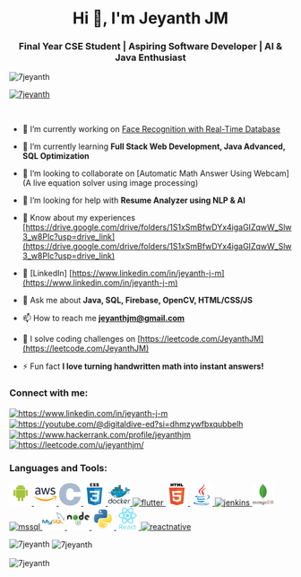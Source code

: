 <h1 align="center">Hi 👋, I'm Jeyanth JM</h1>
<h3 align="center">Final Year CSE Student | Aspiring Software Developer | AI & Java Enthusiast</h3>

<p align="left"> <img src="https://komarev.com/ghpvc/?username=7jeyanth&label=Profile%20views&color=0e75b6&style=flat" alt="7jeyanth" /> </p>

<p align="left"> <a href="https://github.com/ryo-ma/github-profile-trophy"><img src="https://github-profile-trophy.vercel.app/?username=7jeyanth" alt="7jeyanth" /></a> </p>

<p align="left"> <a href="https://twitter.com/" target="blank"><img src="https://img.shields.io/twitter/follow/?logo=twitter&style=for-the-badge" alt="" /></a> </p>

- 🔭 I’m currently working on [Face Recognition with Real-Time Database](https://github.com/7Jeyanth/Face-Recognition-with-Real-Time-Database)

- 🌱 I’m currently learning **Full Stack Web Development, Java Advanced, SQL Optimization**

- 👯 I’m looking to collaborate on [Automatic Math Answer Using Webcam](A live equation solver using image processing)

- 🤝 I’m looking for help with **Resume Analyzer using NLP & AI**

- 📄 Know about my experiences [https://drive.google.com/drive/folders/1S1xSmBfwDYx4igaGIZqwW_Slw3_w8PIc?usp=drive_link](https://drive.google.com/drive/folders/1S1xSmBfwDYx4igaGIZqwW_Slw3_w8PIc?usp=drive_link)

- 🔗 [LinkedIn] [https://www.linkedin.com/in/jeyanth-j-m](https://www.linkedin.com/in/jeyanth-j-m)

- 💬 Ask me about **Java, SQL, Firebase, OpenCV, HTML/CSS/JS**

- 📫 How to reach me **jeyanthjm@gmail.com**

- 🧠 I solve coding challenges on [https://leetcode.com/JeyanthJM](https://leetcode.com/JeyanthJM)

- ⚡ Fun fact **I love turning handwritten math into instant answers!**

<h3 align="left">Connect with me:</h3>
<p align="left">
<a href="https://linkedin.com/in/https://www.linkedin.com/in/jeyanth-j-m" target="blank"><img align="center" src="https://raw.githubusercontent.com/rahuldkjain/github-profile-readme-generator/master/src/images/icons/Social/linked-in-alt.svg" alt="https://www.linkedin.com/in/jeyanth-j-m" height="30" width="40" /></a>
<a href="https://www.youtube.com/c/https://youtube.com/@digitaldive-ed?si=dhmzywfbxqubbelh" target="blank"><img align="center" src="https://raw.githubusercontent.com/rahuldkjain/github-profile-readme-generator/master/src/images/icons/Social/youtube.svg" alt="https://youtube.com/@digitaldive-ed?si=dhmzywfbxqubbelh" height="30" width="40" /></a>
<a href="https://www.hackerrank.com/https://www.hackerrank.com/profile/jeyanthjm" target="blank"><img align="center" src="https://raw.githubusercontent.com/rahuldkjain/github-profile-readme-generator/master/src/images/icons/Social/hackerrank.svg" alt="https://www.hackerrank.com/profile/jeyanthjm" height="30" width="40" /></a>
<a href="https://www.leetcode.com/https://leetcode.com/u/jeyanthjm/" target="blank"><img align="center" src="https://raw.githubusercontent.com/rahuldkjain/github-profile-readme-generator/master/src/images/icons/Social/leet-code.svg" alt="https://leetcode.com/u/jeyanthjm/" height="30" width="40" /></a>
</p>

<h3 align="left">Languages and Tools:</h3>
<p align="left"> <a href="https://developer.android.com" target="_blank" rel="noreferrer"> <img src="https://raw.githubusercontent.com/devicons/devicon/master/icons/android/android-original-wordmark.svg" alt="android" width="40" height="40"/> </a> <a href="https://aws.amazon.com" target="_blank" rel="noreferrer"> <img src="https://raw.githubusercontent.com/devicons/devicon/master/icons/amazonwebservices/amazonwebservices-original-wordmark.svg" alt="aws" width="40" height="40"/> </a> <a href="https://www.cprogramming.com/" target="_blank" rel="noreferrer"> <img src="https://raw.githubusercontent.com/devicons/devicon/master/icons/c/c-original.svg" alt="c" width="40" height="40"/> </a> <a href="https://www.w3schools.com/css/" target="_blank" rel="noreferrer"> <img src="https://raw.githubusercontent.com/devicons/devicon/master/icons/css3/css3-original-wordmark.svg" alt="css3" width="40" height="40"/> </a> <a href="https://www.docker.com/" target="_blank" rel="noreferrer"> <img src="https://raw.githubusercontent.com/devicons/devicon/master/icons/docker/docker-original-wordmark.svg" alt="docker" width="40" height="40"/> </a> <a href="https://flutter.dev" target="_blank" rel="noreferrer"> <img src="https://www.vectorlogo.zone/logos/flutterio/flutterio-icon.svg" alt="flutter" width="40" height="40"/> </a> <a href="https://www.w3.org/html/" target="_blank" rel="noreferrer"> <img src="https://raw.githubusercontent.com/devicons/devicon/master/icons/html5/html5-original-wordmark.svg" alt="html5" width="40" height="40"/> </a> <a href="https://www.java.com" target="_blank" rel="noreferrer"> <img src="https://raw.githubusercontent.com/devicons/devicon/master/icons/java/java-original.svg" alt="java" width="40" height="40"/> </a> <a href="https://www.jenkins.io" target="_blank" rel="noreferrer"> <img src="https://www.vectorlogo.zone/logos/jenkins/jenkins-icon.svg" alt="jenkins" width="40" height="40"/> </a> <a href="https://www.mongodb.com/" target="_blank" rel="noreferrer"> <img src="https://raw.githubusercontent.com/devicons/devicon/master/icons/mongodb/mongodb-original-wordmark.svg" alt="mongodb" width="40" height="40"/> </a> <a href="https://www.microsoft.com/en-us/sql-server" target="_blank" rel="noreferrer"> <img src="https://www.svgrepo.com/show/303229/microsoft-sql-server-logo.svg" alt="mssql" width="40" height="40"/> </a> <a href="https://www.mysql.com/" target="_blank" rel="noreferrer"> <img src="https://raw.githubusercontent.com/devicons/devicon/master/icons/mysql/mysql-original-wordmark.svg" alt="mysql" width="40" height="40"/> </a> <a href="https://nodejs.org" target="_blank" rel="noreferrer"> <img src="https://raw.githubusercontent.com/devicons/devicon/master/icons/nodejs/nodejs-original-wordmark.svg" alt="nodejs" width="40" height="40"/> </a> <a href="https://www.python.org" target="_blank" rel="noreferrer"> <img src="https://raw.githubusercontent.com/devicons/devicon/master/icons/python/python-original.svg" alt="python" width="40" height="40"/> </a> <a href="https://reactjs.org/" target="_blank" rel="noreferrer"> <img src="https://raw.githubusercontent.com/devicons/devicon/master/icons/react/react-original-wordmark.svg" alt="react" width="40" height="40"/> </a> <a href="https://reactnative.dev/" target="_blank" rel="noreferrer"> <img src="https://reactnative.dev/img/header_logo.svg" alt="reactnative" width="40" height="40"/> </a> </p>

<p><img align="left" src="https://github-readme-stats.vercel.app/api/top-langs?username=7jeyanth&show_icons=true&locale=en&layout=compact" alt="7jeyanth" /></p>

<p>&nbsp;<img align="center" src="https://github-readme-stats.vercel.app/api?username=7jeyanth&show_icons=true&locale=en" alt="7jeyanth" /></p>

<p><img align="center" src="https://github-readme-streak-stats.herokuapp.com/?user=7jeyanth&" alt="7jeyanth" /></p>
